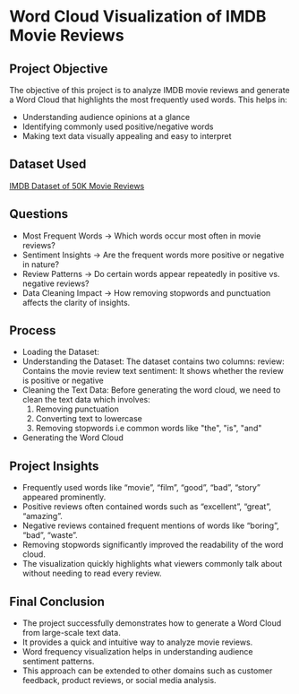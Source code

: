 # Word Cloud Visualization of IMDB Movie Reviews
## Project Objective
The objective of this project is to analyze IMDB movie reviews and generate a Word Cloud that highlights the most frequently used words.
This helps in:
* Understanding audience opinions at a glance
* Identifying commonly used positive/negative words
* Making text data visually appealing and easy to interpret

## Dataset Used
<a href="https://www.kaggle.com/datasets/lakshmi25npathi/imdb-dataset-of-50k-movie-reviews"> IMDB Dataset of 50K Movie Reviews </a>

## Questions
  * Most Frequent Words → Which words occur most often in movie reviews?
  * Sentiment Insights → Are the frequent words more positive or negative in nature?
  * Review Patterns → Do certain words appear repeatedly in positive vs. negative reviews?
  * Data Cleaning Impact → How removing stopwords and punctuation affects the clarity of insights.

## Process
  * Loading the Dataset:
  * Understanding the Dataset:
      The dataset contains two columns:
      review: Contains the movie review text
      sentiment: It shows whether the review is positive or negative
  * Cleaning the Text Data:
     Before generating the word cloud, we need to clean the text data which involves:
       1. Removing punctuation
       2. Converting text to lowercase
       3. Removing stopwords i.e common words like "the", "is", "and"
  * Generating the Word Cloud

## Project Insights
 * Frequently used words like “movie”, “film”, “good”, “bad”, “story” appeared prominently.
 * Positive reviews often contained words such as “excellent”, “great”, “amazing”.
 * Negative reviews contained frequent mentions of words like “boring”, “bad”, “waste”.
 * Removing stopwords significantly improved the readability of the word cloud.
 * The visualization quickly highlights what viewers commonly talk about without needing to read every review.

## Final Conclusion
 * The project successfully demonstrates how to generate a Word Cloud from large-scale text data.
 * It provides a quick and intuitive way to analyze movie reviews.
 * Word frequency visualization helps in understanding audience sentiment patterns.
 * This approach can be extended to other domains such as customer feedback, product reviews, or social media analysis.

